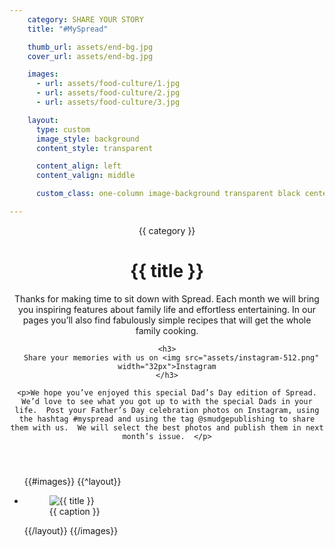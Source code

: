 ```yaml
---
    category: SHARE YOUR STORY
    title: "#MySpread"

    thumb_url: assets/end-bg.jpg
    cover_url: assets/end-bg.jpg

    images:
      - url: assets/food-culture/1.jpg
      - url: assets/food-culture/2.jpg
      - url: assets/food-culture/3.jpg

    layout:
      type: custom
      image_style: background
      content_style: transparent

      content_align: left
      content_valign: middle

      custom_class: one-column image-background transparent black center middle

---
```


<figure class="cover-area background" style="background-image: url('assets/end-bg.jpg')"></figure>

<div class="content">
  <header>
    <span class="category">{{ category }}</span>
    <h1 class="title">{{ title }}</h1>
    <p>Thanks for making time to sit down with Spread.  Each month we will bring you inspiring features about family life and effortless entertaining.   In our pages you’ll also find fabulously simple recipes that will get the whole family cooking.  </p>

    <h3>
      Share your memories with us on <img src="assets/instagram-512.png" width="32px">Instagram
    </h3>

    <p>We hope you’ve enjoyed this special Dad’s Day edition of Spread.  We’d love to see what you got up to with the special Dads in your life.  Post your Father’s Day celebration photos on Instagram, using the hashtag #myspread and using the tag @smudgepublishing to share them with us.  We will select the best photos and publish them in next month’s issue.  </p>
  </header>

  <ul class="polaroids">
  {{#images}}
    {{^layout}}
    <li class="polaroid-wrap">
      <figure class="polaroid">
        <img data-media-id="images:{{ index }}" src="{{ url}}" alt=" {{ title }}" title=" {{ title }}">
        <figcaption>{{ caption }}</figcaption>
      </figure>
    </li>
    {{/layout}}
  {{/images}}
  </ul>

  <div class="body">
  </div>
</div>
